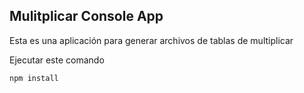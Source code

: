## Mulitplicar Console App

Esta es una aplicación para generar archivos de tablas de multiplicar

Ejecutar este comando

```
npm install
```

